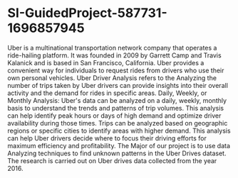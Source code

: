 # SI-GuidedProject-587731-1696857945
Uber is a multinational transportation network company that operates a ride-hailing platform. 
It was founded in 2009 by Garrett Camp and Travis Kalanick and is based in San Francisco, California. 
Uber provides a convenient way for individuals to request rides from drivers who use their own personal vehicles.
Uber Driver Analysis refers to the Analyzing the number of trips taken by Uber drivers can provide insights into their overall activity and the demand for rides in specific areas. 
Daily, Weekly, or Monthly Analysis: Uber's data can be analyzed on a daily, weekly, monthly basis to understand the trends and patterns of trip volumes. 
This analysis can help identify peak hours or days of high demand and optimize driver availability during those times.
Trips can be analyzed based on geographic regions or specific cities to identify areas with higher demand. 
This analysis can help Uber drivers decide where to focus their driving efforts for maximum efficiency and profitability.
The Major of our project is to use data Analyzing techniques to find unknown patterns in the Uber Drives dataset.
The research is carried out on Uber drives data collected from the year 2016.
